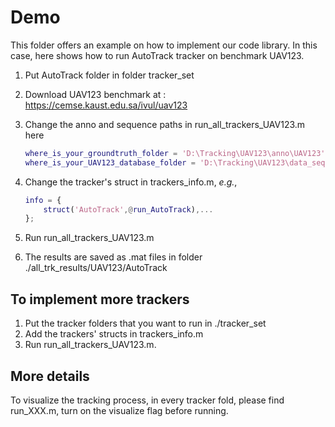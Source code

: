 # Demo

This folder offers an example on how to implement our code library. In this case, here shows how to run AutoTrack tracker on benchmark UAV123.

1. Put AutoTrack folder in folder tracker_set

2. Download UAV123 benchmark at : https://cemse.kaust.edu.sa/ivul/uav123

3. Change the anno and sequence paths in run_all_trackers_UAV123.m here

   ```matlab
   where_is_your_groundtruth_folder = 'D:\Tracking\UAV123\anno\UAV123';        % path that containing all groundtruth files
   where_is_your_UAV123_database_folder = 'D:\Tracking\UAV123\data_seq\UAV123';       % path that containing all image sequences
   ```

4. Change the tracker's struct in trackers_info.m, *e.g.*,

   ```matlab
   info = {
       struct('AutoTrack',@run_AutoTrack),...
   };
   ```

5. Run run_all_trackers_UAV123.m

6. The results are saved as .mat files in folder ./all_trk_results/UAV123/AutoTrack

## To implement more trackers

1. Put the tracker folders that you want to run in ./tracker_set
2. Add the trackers' structs in trackers_info.m
3. Run run_all_trackers_UAV123.m.

## More details

To visualize the tracking process, in every tracker fold, please find run_XXX.m, turn on the visualize flag before running.



